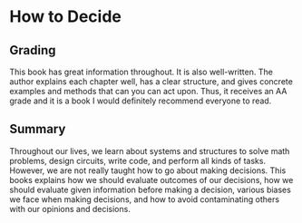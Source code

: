 # How to Decide
## Grading
This book has great information throughout. It is also well-written. The author explains each chapter well, has a clear structure, and gives concrete examples and methods that can you can act upon. Thus, it receives an AA grade and it is a book I would definitely recommend everyone to read.

## Summary
Throughout our lives, we learn about systems and structures to solve math problems, design circuits, write code, and perform all kinds of tasks. However, we are not really taught how to go about making decisions. This books explains how we should evaluate outcomes of our decisions, how we should evaluate given information before making a decision, various biases we face when making decisions, and how to avoid contaminating others with our opinions and decisions.
